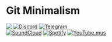 # Git Minimalism
<img align="left" src="https://orhun.dev/img/crow.png">
 
[![Discord](https://img.shields.io/badge/-@MrF-313131?style=for-the-badge&labelColor=313131&logo=Discord&logoColor=white&color=313131)](https://discord.com/channels/752183732714078250/)
[![Telegram](https://img.shields.io/badge/-@MrFreemanser-313131?style=for-the-badge&labelColor=313131&logo=Minutemailer&logoColor=white&color=313131)](https://t.me/MrFreemanser)</br>
[![SoundCloud](https://img.shields.io/badge/-Mr%E2%80%8BFreeman-313131?style=for-the-badge&labelColor=313131&logo=SoundCloud&logoColor=white&color=313131)](https://soundcloud.com/user-626685556)
[![Spotify](https://img.shields.io/badge/-Mr%E2%80%8BFreeman-313131?style=for-the-badge&labelColor=313131&logo=Spotify&logoColor=white&color=313131)](https://open.spotify.com/user/j8ipd1lgfj7ibzg0vvgixxe4l)
[![YouTube.mus](https://img.shields.io/badge/-MrF-313131?style=for-the-badge&labelColor=313131&logo=YouTube%20Music&logoColor=white&color=313131)](https://music.youtube.com/channel/UCX3LyPle3LywX6hY7B2AfFQ)
